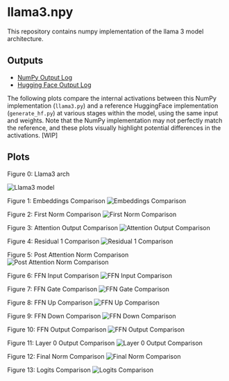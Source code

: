 # llama3.npy

This repository contains numpy implementation of the llama 3 model architecture.

## Outputs

- [NumPy Output Log](./outputs/np_20250331_235520.log)
- [Hugging Face Output Log](./outputs/hf_20250331_235335.log)

The following plots compare the internal activations between this NumPy implementation (`llama3.py`) and a reference HuggingFace implementation (`generate_hf.py`) at various stages within the model, using the same input and weights. 
Note that the NumPy implementation may not perfectly match the reference, and these plots visually highlight potential differences in the activations. [WIP]

## Plots

Figure 0: Llama3 arch

![Llama3 model](./plots/llama3_forward_pass.png)

Figure 1: Embeddings Comparison
![Embeddings Comparison](./plots/embeddings_comparison.png)

Figure 2: First Norm Comparison
![First Norm Comparison](./plots/first_norm_comparison.png)

Figure 3: Attention Output Comparison
![Attention Output Comparison](./plots/attn_output_comparison.png)

Figure 4: Residual 1 Comparison
![Residual 1 Comparison](./plots/residual_1_comparison.png)

Figure 5: Post Attention Norm Comparison
![Post Attention Norm Comparison](./plots/post_attn_norm_comparison.png)

Figure 6: FFN Input Comparison
![FFN Input Comparison](./plots/ffn_input_comparison.png)

Figure 7: FFN Gate Comparison
![FFN Gate Comparison](./plots/ffn_gate_comparison.png)

Figure 8: FFN Up Comparison
![FFN Up Comparison](./plots/ffn_up_comparison.png)

Figure 9: FFN Down Comparison
![FFN Down Comparison](./plots/ffn_down_comparison.png)

Figure 10: FFN Output Comparison
![FFN Output Comparison](./plots/ffn_output_comparison.png)

Figure 11: Layer 0 Output Comparison
![Layer 0 Output Comparison](./plots/layer_0_output_comparison.png)

Figure 12: Final Norm Comparison
![Final Norm Comparison](./plots/final_norm_comparison.png)

Figure 13: Logits Comparison
![Logits Comparison](./plots/logits_comparison.png)

